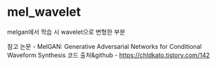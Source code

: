 # mel_wavelet
melgan에서 학습 시 wavelet으로 변형한 부분

참고 논문 - MelGAN: Generative Adversarial Networks for Conditional Waveform Synthesis
코드 출처&github - https://chldkato.tistory.com/142 
